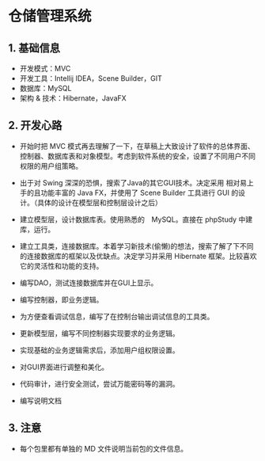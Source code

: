 # 仓储管理系统

## 1. 基础信息

- 开发模式：MVC
- 开发工具：Intellij IDEA，Scene Builder，GIT
- 数据库：MySQL
- 架构 & 技术：Hibernate，JavaFX

## 2. 开发心路

- 开始时把 MVC 模式再去理解了一下，在草稿上大致设计了软件的总体界面、控制器、数据库表和对象模型。考虑到软件系统的安全，设置了不同用户不同权限的用户组策略。

- 出于对 Swing 深深的恐惧，搜索了Java的其它GUI技术。决定采用 相对易上手的且功能丰富的 Java FX，并使用了 Scene Builder 工具进行 GUI 的设计。（具体的设计在模型层和控制层设计之后）

- 建立模型层，设计数据库表。使用熟悉的　MySQL。直接在 phpStudy 中建库，运行。

- 建立工具类，连接数据库。本着学习新技术(偷懒)的想法，搜索了解了下不同的连接数据库的框架以及优缺点。决定学习并采用 Hibernate 框架。比较喜欢它的灵活性和功能的支持。

- 编写DAO，测试连接数据库并在GUI上显示。

- 编写控制器，即业务逻辑。

- 为方便查看调试信息，编写了在控制台输出调试信息的工具类。

- 更新模型层，编写不同控制器实现要求的业务逻辑。

- 实现基础的业务逻辑需求后，添加用户组权限设置。

- 对GUI界面进行调整和美化。

- 代码审计，进行安全测试，尝试万能密码等的漏洞。

- 编写说明文档

## 3. 注意 

- 每个包里都有单独的 MD 文件说明当前包的文件信息。



